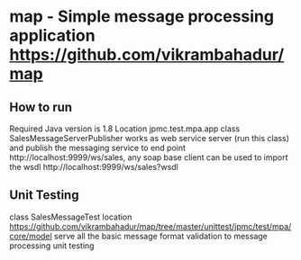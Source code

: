 # map - Simple message processing application https://github.com/vikrambahadur/map

## How to run
Required Java version is 1.8
Location jpmc.test.mpa.app class SalesMessageServerPublisher works as web service server (run this class) and publish the messaging 
service to end point http://localhost:9999/ws/sales, any soap base client can be used to import the wsdl http://localhost:9999/ws/sales?wsdl


## Unit Testing
class SalesMessageTest location https://github.com/vikrambahadur/map/tree/master/unittest/jpmc/test/mpa/core/model
serve all the basic message format validation to message processing unit testing


